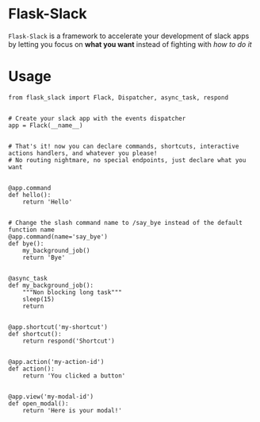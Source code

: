 # Flask-Slack
`Flask-Slack` is a framework to accelerate your development of slack apps by letting you focus on **what you want** instead of fighting with *how to do it*

# Usage
```
from flask_slack import Flack, Dispatcher, async_task, respond


# Create your slack app with the events dispatcher
app = Flack(__name__)


# That's it! now you can declare commands, shortcuts, interactive actions handlers, and whatever you please!
# No routing nightmare, no special endpoints, just declare what you want


@app.command
def hello():
    return 'Hello'


# Change the slash command name to /say_bye instead of the default function name
@app.command(name='say_bye')
def bye():
    my_background_job()
    return 'Bye'


@async_task
def my_background_job():
    """Non blocking long task"""
    sleep(15)
    return


@app.shortcut('my-shortcut')
def shortcut():
    return respond('Shortcut')


@app.action('my-action-id')
def action():
    return 'You clicked a button'


@app.view('my-modal-id')
def open_modal():
    return 'Here is your modal!'
```
